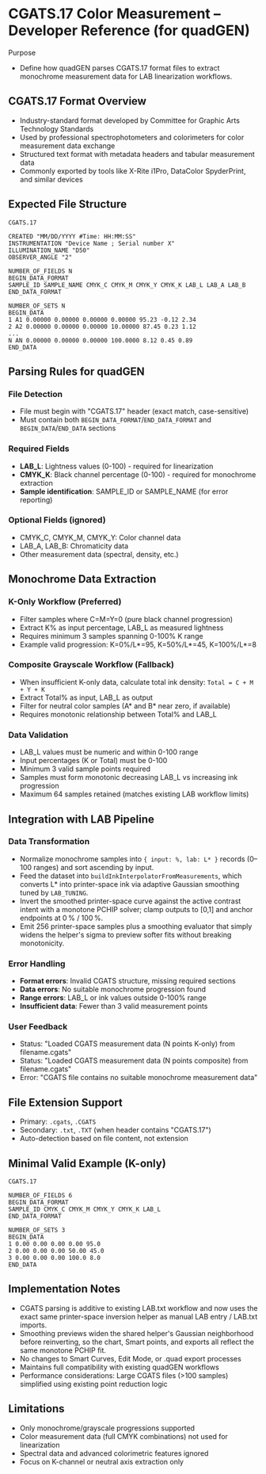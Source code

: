 # CGATS.17 Color Measurement – Developer Reference (for quadGEN)

Purpose
- Define how quadGEN parses CGATS.17 format files to extract monochrome measurement data for LAB linearization workflows.

## CGATS.17 Format Overview
- Industry-standard format developed by Committee for Graphic Arts Technology Standards
- Used by professional spectrophotometers and colorimeters for color measurement data exchange
- Structured text format with metadata headers and tabular measurement data
- Commonly exported by tools like X-Rite i1Pro, DataColor SpyderPrint, and similar devices

## Expected File Structure
```
CGATS.17

CREATED "MM/DD/YYYY #Time: HH:MM:SS"
INSTRUMENTATION "Device Name ; Serial number X"
ILLUMINATION_NAME "D50"
OBSERVER_ANGLE "2"

NUMBER_OF_FIELDS N
BEGIN_DATA_FORMAT
SAMPLE_ID SAMPLE_NAME CMYK_C CMYK_M CMYK_Y CMYK_K LAB_L LAB_A LAB_B
END_DATA_FORMAT

NUMBER_OF_SETS N
BEGIN_DATA
1 A1 0.00000 0.00000 0.00000 0.00000 95.23 -0.12 2.34
2 A2 0.00000 0.00000 0.00000 10.00000 87.45 0.23 1.12
...
N AN 0.00000 0.00000 0.00000 100.0000 8.12 0.45 0.89
END_DATA
```

## Parsing Rules for quadGEN

### File Detection
- File must begin with "CGATS.17" header (exact match, case-sensitive)
- Must contain both `BEGIN_DATA_FORMAT`/`END_DATA_FORMAT` and `BEGIN_DATA`/`END_DATA` sections

### Required Fields
- **LAB_L**: Lightness values (0-100) - required for linearization
- **CMYK_K**: Black channel percentage (0-100) - required for monochrome extraction
- **Sample identification**: SAMPLE_ID or SAMPLE_NAME (for error reporting)

### Optional Fields (ignored)
- CMYK_C, CMYK_M, CMYK_Y: Color channel data
- LAB_A, LAB_B: Chromaticity data
- Other measurement data (spectral, density, etc.)

## Monochrome Data Extraction

### K-Only Workflow (Preferred)
- Filter samples where C=M=Y=0 (pure black channel progression)
- Extract K% as input percentage, LAB_L as measured lightness
- Requires minimum 3 samples spanning 0-100% K range
- Example valid progression: K=0%/L*=95, K=50%/L*=45, K=100%/L*=8

### Composite Grayscale Workflow (Fallback)
- When insufficient K-only data, calculate total ink density: `Total = C + M + Y + K`
- Extract Total% as input, LAB_L as output
- Filter for neutral color samples (A* and B* near zero, if available)
- Requires monotonic relationship between Total% and LAB_L

### Data Validation
- LAB_L values must be numeric and within 0-100 range
- Input percentages (K or Total) must be 0-100
- Minimum 3 valid sample points required
- Samples must form monotonic decreasing LAB_L vs increasing ink progression
- Maximum 64 samples retained (matches existing LAB workflow limits)

## Integration with LAB Pipeline

### Data Transformation
- Normalize monochrome samples into `{ input: %, lab: L* }` records (0–100 ranges) and sort ascending by input.
- Feed the dataset into `buildInkInterpolatorFromMeasurements`, which converts L* into printer-space ink via adaptive Gaussian smoothing tuned by `LAB_TUNING`.
- Invert the smoothed printer-space curve against the active contrast intent with a monotone PCHIP solver; clamp outputs to [0,1] and anchor endpoints at 0 % / 100 %.
- Emit 256 printer-space samples plus a smoothing evaluator that simply widens the helper's sigma to preview softer fits without breaking monotonicity.

### Error Handling
- **Format errors**: Invalid CGATS structure, missing required sections
- **Data errors**: No suitable monochrome progression found
- **Range errors**: LAB_L or ink values outside 0-100% range
- **Insufficient data**: Fewer than 3 valid measurement points

### User Feedback
- Status: "Loaded CGATS measurement data (N points K-only) from filename.cgats"
- Status: "Loaded CGATS measurement data (N points composite) from filename.cgats"
- Error: "CGATS file contains no suitable monochrome measurement data"

## File Extension Support
- Primary: `.cgats`, `.CGATS`
- Secondary: `.txt`, `.TXT` (when header contains "CGATS.17")
- Auto-detection based on file content, not extension

## Minimal Valid Example (K-only)
```
CGATS.17

NUMBER_OF_FIELDS 6
BEGIN_DATA_FORMAT
SAMPLE_ID CMYK_C CMYK_M CMYK_Y CMYK_K LAB_L
END_DATA_FORMAT

NUMBER_OF_SETS 3
BEGIN_DATA
1 0.00 0.00 0.00 0.00 95.0
2 0.00 0.00 0.00 50.00 45.0
3 0.00 0.00 0.00 100.0 8.0
END_DATA
```

## Implementation Notes
- CGATS parsing is additive to existing LAB.txt workflow and now uses the exact same printer-space inversion helper as manual LAB entry / LAB.txt imports.
- Smoothing previews widen the shared helper's Gaussian neighborhood before reinverting, so the chart, Smart points, and exports all reflect the same monotone PCHIP fit.
- No changes to Smart Curves, Edit Mode, or .quad export processes
- Maintains full compatibility with existing quadGEN workflows
- Performance considerations: Large CGATS files (>100 samples) simplified using existing point reduction logic

## Limitations
- Only monochrome/grayscale progressions supported
- Color measurement data (full CMYK combinations) not used for linearization
- Spectral data and advanced colorimetric features ignored
- Focus on K-channel or neutral axis extraction only
